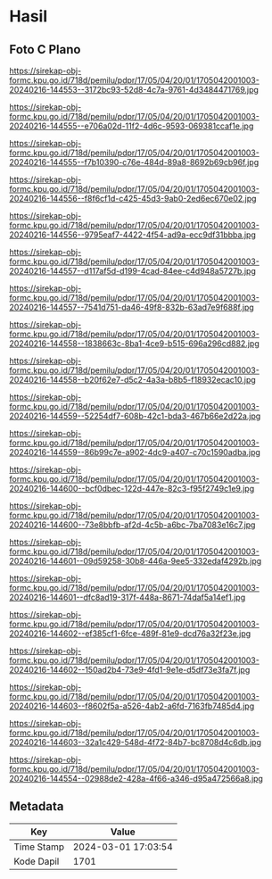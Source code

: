 # Hasil

## Foto C Plano

https://sirekap-obj-formc.kpu.go.id/718d/pemilu/pdpr/17/05/04/20/01/1705042001003-20240216-144553--3172bc93-52d8-4c7a-9761-4d3484471769.jpg

https://sirekap-obj-formc.kpu.go.id/718d/pemilu/pdpr/17/05/04/20/01/1705042001003-20240216-144555--e706a02d-11f2-4d6c-9593-069381ccaf1e.jpg

https://sirekap-obj-formc.kpu.go.id/718d/pemilu/pdpr/17/05/04/20/01/1705042001003-20240216-144555--f7b10390-c76e-484d-89a8-8692b69cb96f.jpg

https://sirekap-obj-formc.kpu.go.id/718d/pemilu/pdpr/17/05/04/20/01/1705042001003-20240216-144556--f8f6cf1d-c425-45d3-9ab0-2ed6ec670e02.jpg

https://sirekap-obj-formc.kpu.go.id/718d/pemilu/pdpr/17/05/04/20/01/1705042001003-20240216-144556--9795eaf7-4422-4f54-ad9a-ecc9df31bbba.jpg

https://sirekap-obj-formc.kpu.go.id/718d/pemilu/pdpr/17/05/04/20/01/1705042001003-20240216-144557--d117af5d-d199-4cad-84ee-c4d948a5727b.jpg

https://sirekap-obj-formc.kpu.go.id/718d/pemilu/pdpr/17/05/04/20/01/1705042001003-20240216-144557--7541d751-da46-49f8-832b-63ad7e9f688f.jpg

https://sirekap-obj-formc.kpu.go.id/718d/pemilu/pdpr/17/05/04/20/01/1705042001003-20240216-144558--1838663c-8ba1-4ce9-b515-696a296cd882.jpg

https://sirekap-obj-formc.kpu.go.id/718d/pemilu/pdpr/17/05/04/20/01/1705042001003-20240216-144558--b20f62e7-d5c2-4a3a-b8b5-f18932ecac10.jpg

https://sirekap-obj-formc.kpu.go.id/718d/pemilu/pdpr/17/05/04/20/01/1705042001003-20240216-144559--52254df7-608b-42c1-bda3-467b66e2d22a.jpg

https://sirekap-obj-formc.kpu.go.id/718d/pemilu/pdpr/17/05/04/20/01/1705042001003-20240216-144559--86b99c7e-a902-4dc9-a407-c70c1590adba.jpg

https://sirekap-obj-formc.kpu.go.id/718d/pemilu/pdpr/17/05/04/20/01/1705042001003-20240216-144600--bcf0dbec-122d-447e-82c3-f95f2749c1e9.jpg

https://sirekap-obj-formc.kpu.go.id/718d/pemilu/pdpr/17/05/04/20/01/1705042001003-20240216-144600--73e8bbfb-af2d-4c5b-a6bc-7ba7083e16c7.jpg

https://sirekap-obj-formc.kpu.go.id/718d/pemilu/pdpr/17/05/04/20/01/1705042001003-20240216-144601--09d59258-30b8-446a-9ee5-332edaf4292b.jpg

https://sirekap-obj-formc.kpu.go.id/718d/pemilu/pdpr/17/05/04/20/01/1705042001003-20240216-144601--dfc8ad19-317f-448a-8671-74daf5a14ef1.jpg

https://sirekap-obj-formc.kpu.go.id/718d/pemilu/pdpr/17/05/04/20/01/1705042001003-20240216-144602--ef385cf1-6fce-489f-81e9-dcd76a32f23e.jpg

https://sirekap-obj-formc.kpu.go.id/718d/pemilu/pdpr/17/05/04/20/01/1705042001003-20240216-144602--150ad2b4-73e9-4fd1-9e1e-d5df73e3fa7f.jpg

https://sirekap-obj-formc.kpu.go.id/718d/pemilu/pdpr/17/05/04/20/01/1705042001003-20240216-144603--f8602f5a-a526-4ab2-a6fd-7163fb7485d4.jpg

https://sirekap-obj-formc.kpu.go.id/718d/pemilu/pdpr/17/05/04/20/01/1705042001003-20240216-144603--32a1c429-548d-4f72-84b7-bc8708d4c6db.jpg

https://sirekap-obj-formc.kpu.go.id/718d/pemilu/pdpr/17/05/04/20/01/1705042001003-20240216-144554--02988de2-428a-4f66-a346-d95a472566a8.jpg


## Metadata

| Key        | Value               |
| ---------- | ------------------- |
| Time Stamp | 2024-03-01 17:03:54 |
| Kode Dapil | 1701                |



